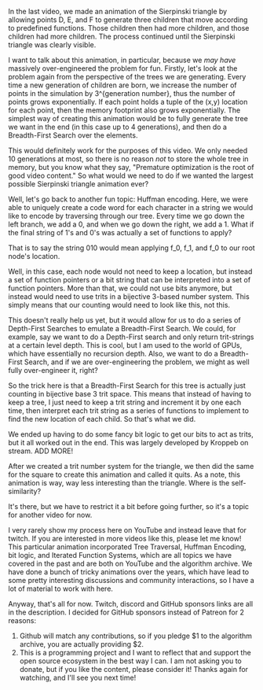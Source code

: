 In the last video, we made an animation of the Sierpinski triangle by allowing points D, E, and F to generate three children that move according to predefined functions.
Those children then had more children, and those children had more children.
The process continued until the Sierpinski triangle was clearly visible.

I want to talk about this animation, in particular, because we *may have* massively over-engineered the problem for fun.
Firstly, let's look at the problem again from the perspective of the trees we are generating.
Every time a new generation of children are born, we increase the number of points in the simulation by 3^{generation number}, thus the number of points grows exponentially.
If each point holds a tuple of the (x,y) location for each point, then the memory footprint also grows exponentially.
The simplest way of creating this animation would be to fully generate the tree we want in the end (in this case up to 4 generations), and then do a Breadth-First Search over the elements.

This would definitely work for the purposes of this video.
We only needed 10 generations at most, so there is no reason *not* to store the whole tree in memory, but you know what they say, "Premature optimization is the root of good video content."
So what would we need to do if we wanted the largest possible Sierpinski triangle animation ever?

Well, let's go back to another fun topic: Huffman encoding.
Here, we were able to uniquely create a code word for each character in a string we would like to encode by traversing through our tree.
Every time we go down the left branch, we add a 0, and when we go down the right, we add a 1.
What if the final string of 1's and 0's was actually a set of functions to apply?

That is to say the string 010 would mean applying f_0, f_1, and f_0 to our root node's location.

Well, in this case, each node would not need to keep a location, but instead a set of function pointers or a bit string that can be interpreted into a set of function pointers.
More than that, we could not use bits anymore, but instead would need to use trits in a bijective 3-based number system.
This simply means that our counting would need to look like this, not this.

This doesn't really help us yet, but it would allow for us to do a series of Depth-First Searches to emulate a Breadth-First Search.
We could, for example, say we want to do a Depth-First search and only return trit-strings at a certain level depth.
This is cool, but I am used to the world of GPUs, which have essentially no recursion depth.
Also, we want to do a Breadth-First Search, and if we are over-engineering the problem, we might as well fully over-engineer it, right?

So the trick here is that a Breadth-First Search for this tree is actually just counting in bijective base 3 trit space.
This means that instead of having to keep a tree, I just need to keep a trit string and increment it by one each time, then interpret each trit string as a series of functions to implement to find the new location of each child.
So that's what we did.

We ended up having to do some fancy bit logic to get our bits to act as trits, but it all worked out in the end.
This was largely developed by Kroppeb on stream.
ADD MORE!

After we created a trit number system for the triangle, we then did the same for the square to create this animation and called it quits.
As a note, this animation is way, way less interesting than the triangle.
Where is the self-similarity?

It's there, but we have to restrict it a bit before going further, so it's a topic for another video for now.

I very rarely show my process here on YouTube and instead leave that for twitch.
If you are interested in more videos like this, please let me know!
This particular animation incorporated Tree Traversal, Huffman Encoding, bit logic, and Iterated Function Systems, which are all topics we have covered in the past and are both on YouTube and the algorithm archive.
We have done a bunch of tricky animations over the years, which have lead to some pretty interesting discussions and community interactions, so I have a lot of material to work with here.

Anyway, that's all for now.
Twitch, discord and GitHub sponsors links are all in the description.
I decided for GitHub sponsors instead of Patreon for 2 reasons:
1. Github will match any contributions, so if you pledge $1 to the algorithm archive, you are actually providing $2.
2. This is a programming project and I want to reflect that and support the open source ecosystem in the best way I can.
I am not asking you to donate, but if you like the content, please consider it!
Thanks again for watching, and I'll see you next time!
